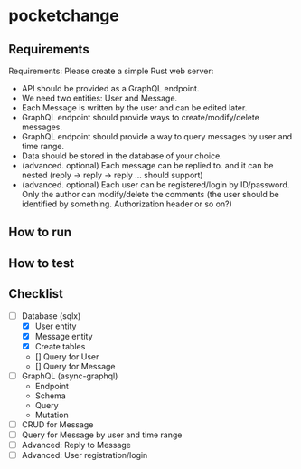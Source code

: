 # pocketchange

## Requirements
Requirements: Please create a simple Rust web server:
* API should be provided as a GraphQL endpoint.
* We need two entities: User and Message.
* Each Message is written by the user and can be edited later.
* GraphQL endpoint should provide ways to create/modify/delete messages.
* GraphQL endpoint should provide a way to query messages by user and time range.
* Data should be stored in the database of your choice.
* (advanced. optional) Each message can be replied to. and it can be nested (reply -> reply -> reply ... should support)
* (advanced. optional) Each user can be registered/login by ID/password. Only the author can modify/delete the comments (the user should be identified by something. Authorization header or so on?)


## How to run


## How to test

## Checklist
- [ ] Database (sqlx)
  - [X] User entity
  - [X] Message entity
  - [X] Create tables
  - [] Query for User
  - [] Query for Message
- [ ] GraphQL (async-graphql)
  - Endpoint
  - Schema
  - Query
  - Mutation
- [ ] CRUD for Message
- [ ] Query for Message by user and time range
- [ ] Advanced: Reply to Message
- [ ] Advanced: User registration/login

